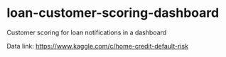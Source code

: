# loan-customer-scoring-dashboard

Customer scoring for loan notifications in a dashboard

Data link: https://www.kaggle.com/c/home-credit-default-risk
